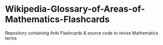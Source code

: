 # Wikipedia-Glossary-of-Areas-of-Mathematics-Flashcards
Repository containing Anki Flashcards &amp; source code to revise Mathematics terms
